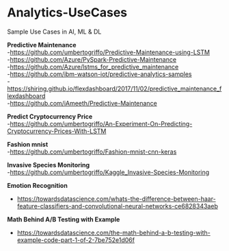 # Analytics-UseCases
Sample Use Cases in AI, ML &amp; DL

<b>Predictive Maintenance</b>  
-https://github.com/umbertogriffo/Predictive-Maintenance-using-LSTM  
-https://github.com/Azure/PySpark-Predictive-Maintenance  
-https://github.com/Azure/lstms_for_predictive_maintenance  
-https://github.com/ibm-watson-iot/predictive-analytics-samples  
-https://shiring.github.io/flexdashboard/2017/11/02/predictive_maintenance_flexdashboard  
-https://github.com/iAmeeth/Predictive-Maintenance  

<b>Predict Cryptocurrency Price</b>  
-https://github.com/umbertogriffo/An-Experiment-On-Predicting-Cryptocurrency-Prices-With-LSTM  

<b>Fashion mnist</b>  
-https://github.com/umbertogriffo/Fashion-mnist-cnn-keras  

<b>Invasive Species Monitoring</b>  
-https://github.com/umbertogriffo/Kaggle_Invasive-Species-Monitoring  

<b>Emotion Recognition</b>  
* https://towardsdatascience.com/whats-the-difference-between-haar-feature-classifiers-and-convolutional-neural-networks-ce6828343aeb  

<b>Math Behind A/B Testing with Example</b>  
* https://towardsdatascience.com/the-math-behind-a-b-testing-with-example-code-part-1-of-2-7be752e1d06f  
